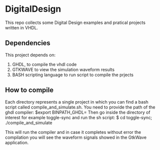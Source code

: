 # DigitalDesign
This repo collects some Digital Design examples and pratical projects written in VHDL.

## Dependencies
This project depends on:
1) GHDL, to compile the vhdl code 
2) GTKWAVE to view the simulation waveform results
3) BASH scripting language to run script to compile the prjects

## How to compile
Each directory represents a single project in which you can find a bash script
called compile\_and\_simulate.sh. You need to provide the path of the ghdl compiler:
$export BINPATH\_GHDL=<path-of-the-compiler-bin-directory>
Then go inside the directory of interest for example toggle-sync and run the sh script:
$ cd toggle-sync; ./compile\_and\_simulate

This will run the compiler and in case it completes without error the compilation
you will see the waveform signals showed in the GtkWave application.



